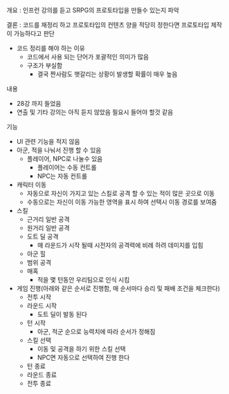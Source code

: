 개요 : 인프런 강의를 듣고 SRPG의 프로토타입을 만들수 있는지 파악

결론 : 코드를 재정리 하고 프로토타입의 컨텐츠 양을 적당히 정한다면 프로토타입 제작이 가능하다고 판단
- 코드 정리를 해야 하는 이유
	- 코드에서 사용 되는 단어가 포괄적인 의미가 많음
	- 구조가 부실함
		- 결국 짠사람도 햇갈리는 상황이 발생할 확률이 매우 높음

내용
- 28강 까지 들었음
- 연출 및 기타 강의는 아직 듣지 않았음 필요시 들어야 할것 같음

기능
- UI 관련 기능을 적지 않음
- 아군, 적을 나눠서 진행 할 수 있음
	- 플레이어, NPC로 나눌수 있음
		- 플레이어는 수동 컨트롤
		- NPC는 자동 컨트롤
- 캐릭터 이동
	- 자동으로 자신이 가지고 있는 스킬로 공격 할 수 있는 적이 많은 곳으로 이동
	- 수동으로는 자신이 이동 가능한 영역을 표시 하여 선택시 이동 경로를 보여줌
- 스킬
	- 근거리 일반 공격
	- 원거리 일반 공격
	- 도트 딜 공격
		- 매 라운드가 시작 될때 시전자의 공격력에 비례 하려 데미지를 입힘
	- 아군 힐
	- 범위 공격
	- 매혹
		- 적을 몇 턴동안 우리팀으로 인식 시킴
- 게임 진행(아래와 같은 순서로 진행함, 매 순서마다 승리 및 패배 조건을 체크한다)
	- 전투 시작
	- 라운드 시작
		- 도트 딜이 발동 된다
	- 턴 시작
		- 아군, 적군 순으로 능력치에 따라 순서가 정해짐
	- 스킬 선택
		- 이동 및 공격을 하기 위한 스킬 선택
		- NPC면 자동으로 선택하여 진행 한다
	- 턴 종료
	- 라운드 종료
	- 전투 종료

